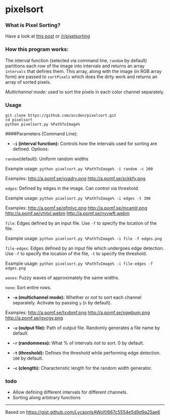 # pixelsort

### What is Pixel Sorting?

Have a look at [this post](http://satyarth.me/articles/pixel-sorting/) or [/r/pixelsorting](http://www.reddit.com/r/pixelsorting/top/)

### How this program works:

The interval function (selected via command line, `random` by default) partitions each row of the image into intervals and returns an array `intervals` that defines them. This array, along with the image (in RGB array form) are passed to `sortPixels` which does the dirty work and returns an array of sorted pixels.

*Multichannel mode:* used to sort the pixels in each color channel separately.

### Usage
```
git clone https://github.com/accden/pixelsort.git
cd pixelsort
python pixelsort.py %PathToImage%
```
####Parameters (Command Line):

* **`-i` (interval function):** Controls how the intervals used for sorting are defined. Options:

`random`(default): Uniform random widths

Example usage: `python pixelsort.py %PathToImage% -i random -c 200`

Examples: http://a.pomf.se/yvadry.png http://a.pomf.se/sckkfy.png

`edges`: Defined by edges in the image. Can control via threshold.

Example usage: `python pixelsort.py %PathToImage% -i edges -t 300`

Examples: http://a.pomf.se/qfmlvc.png http://a.pomf.se/mcamlr.png http://a.pomf.se/vhitxl.webm http://a.pomf.se/nyvwft.webm

`file`: Edges defined by an input file. Use `-f` to specify the location of the file.

Example usage: `python pixelsort.py %PathToImage% -i file -f edges.png`

`file-edges`: Edges defined by an input file which undergoes edge detection. Use `-f` to specify the location of the file, `-t` to specify the threshold.

Example usage: `python pixelsort.py %PathToImage% -i file-edges -f edges.png`

`waves`: Fuzzy waves of approximately the same widths.

`none`: Sort entire rows.

* **`-m` (multichannel mode):** Whether or not to sort each channel separately. Activate by passing `y` (`n` by default).

Examples: http://a.pomf.se/txvbmf.png http://a.pomf.se/sgwbum.png http://a.pomf.se/jsvcgy.png

* **`-o` (output file):** Path of output file. Randomly generates a file name by default.

* **`-r` (randomness):** What % of intervals *not* to sort. 0 by default.

* **`-t` (threshold):** Defines the threshold while performing edge detection. `100` by default.

* **`-c` (clength):** Characteristic length for the random width generator.

### todo

* Allow defining different intervals for different channels.
* Sorting along arbitrary functions

---

Based on https://gist.github.com/LycaonIsAWolf/667c5554e5d9d9a25ae6